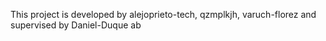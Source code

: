 This project is developed by alejoprieto-tech, qzmplkjh, varuch-florez
and supervised by Daniel-Duque
ab
